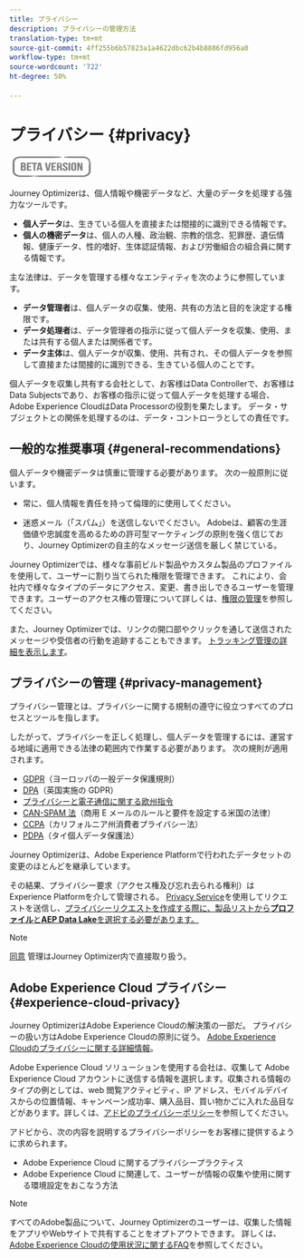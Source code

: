 ```yaml
---
title: プライバシー
description: プライバシーの管理方法
translation-type: tm+mt
source-git-commit: 4ff255b6b57823a1a4622dbc62b4b8886fd956a0
workflow-type: tm+mt
source-wordcount: '722'
ht-degree: 50%

---
```



# プライバシー {#privacy}

![](assets/do-not-localize/badge.png)

Journey Optimizerは、個人情報や機密データなど、大量のデータを処理する強力なツールです。

* **個人データ**&#x200B;は、生きている個人を直接または間接的に識別できる情報です。
* **個人の機密データ**&#x200B;は、個人の人種、政治観、宗教的信念、犯罪歴、遺伝情報、健康データ、性的嗜好、生体認証情報、および労働組合の組合員に関する情報です。

主な法律は、データを管理する様々なエンティティを次のように参照しています。

* **データ管理者**&#x200B;は、個人データの収集、使用、共有の方法と目的を決定する権限です。
* **データ処理者**&#x200B;は、データ管理者の指示に従って個人データを収集、使用、または共有する個人または関係者です。
* **データ主体**&#x200B;は、個人データが収集、使用、共有され、その個人データを参照して直接または間接的に識別できる、生きている個人のことです。

個人データを収集し共有する会社として、お客様はData Controllerで、お客様はData Subjectsであり、お客様の指示に従って個人データを処理する場合、Adobe Experience CloudはData Processorの役割を果たします。 データ・サブジェクトとの関係を処理するのは、データ・コントローラとしての責任です。

## 一般的な推奨事項 {#general-recommendations}

個人データや機密データは慎重に管理する必要があります。 次の一般原則に従います。

* 常に、個人情報を責任を持って倫理的に使用してください。

* 迷惑メール（「スパム」）を送信しないでください。 Adobeは、顧客の生涯価値や忠誠度を高めるための許可型マーケティングの原則を強く信じており、Journey Optimizerの自主的なメッセージ送信を厳しく禁じている。

Journey Optimizerでは、様々な事前ビルド製品やカスタム製品のプロファイルを使用して、ユーザーに割り当てられた権限を管理できます。 これにより、会社内で様々なタイプのデータにアクセス、変更、書き出しできるユーザーを管理できます。ユーザーのアクセス権の管理について詳しくは、[権限の管理](permissions.md)を参照してください。

また、Journey Optimizerでは、リンクの開口部やクリックを通して送信されたメッセージや受信者の行動を追跡することもできます。 [トラッキング管理の詳細を表示します](message-tracking.md)。

## プライバシーの管理 {#privacy-management}

プライバシー管理とは、プライバシーに関する規制の遵守に役立つすべてのプロセスとツールを指します。

したがって、プライバシーを正しく処理し、個人データを管理するには、運営する地域に適用できる法律の範囲内で作業する必要があります。 次の規則が適用されます。

* [GDPR](https://ec.europa.eu/info/law/law-topic/data-protection/reform/what-does-general-data-protection-regulation-gdpr-govern_en)（ヨーロッパの一般データ保護規則）
* [DPA](https://www.gov.uk/data-protection)（英国実施の GDPR）
* [プライバシーと電子通信に関する欧州指令](https://eur-lex.europa.eu/legal-content/EN/TXT/?uri=CELEX:02002L0058-20091219)
* [CAN-SPAM 法](https://www.ftc.gov/tips-advice/business-center/guidance/can-spam-act-compliance-guide-business)（商用 E メールのルールと要件を設定する米国の法律）
* [CCPA](https://leginfo.legislature.ca.gov/faces/codes_displayText.xhtml?lawCode=CIV&amp;division=3.&amp;title=1.81.5.&amp;part=4.&amp;chapter=&amp;article=)（カリフォルニア州消費者プライバシー法）
* [PDPA](https://secureprivacy.ai/thailand-pdpa-summary-what-businesses-need-to-know/)（タイ個人データ保護法）

Journey Optimizerは、Adobe Experience Platformで行われたデータセットの変更のほとんどを継承しています。

その結果、プライバシー要求（アクセス権及び忘れ去られる権利）はExperience Platformを介して管理される。 [Privacy Service](https://experienceleague.adobe.com/docs/experience-platform/privacy/home.html?lang=ja-JP)を使用してリクエストを送信し、[プライバシーリクエストを作成する際に、製品リストから&#x200B;**プロファイル**&#x200B;と&#x200B;**AEP Data Lake**&#x200B;を選択する必要があります。<!--Learn more in the [Privacy Service documentation](https://docs.adobe.com/content/help/en/experience-platform/privacy/home.html).-->](https://experienceleague.adobe.com/docs/experience-platform/privacy/ui/user-guide.html?lang=en#request-builder)

>[!NOTE]
>
>[同意](../../help/using/consent.md) 管理はJourney Optimizer内で直接取り扱う。

## Adobe Experience Cloud プライバシー {#experience-cloud-privacy}

Journey OptimizerはAdobe Experience Cloudの解決策の一部だ。 プライバシーの扱い方はAdobe Experience Cloudの原則に従う。 [Adobe Experience Cloudのプライバシーに関する詳細情報](https://www.adobe.com/jp/privacy/experience-cloud.html)。

Adobe Experience Cloud ソリューションを使用する会社は、収集して Adobe Experience Cloud アカウントに送信する情報を選択します。収集される情報のタイプの例としては、web 閲覧アクティビティ、IP アドレス、モバイルデバイスからの位置情報、キャンペーン成功率、購入品目、買い物かごに入れた品目などがあります。詳しくは、[アドビのプライバシーポリシー](https://www.adobe.com/jp/privacy/policy.html)を参照してください。

アドビから、次の内容を説明するプライバシーポリシーをお客様に提供するように求められます。

* Adobe Experience Cloud に関するプライバシープラクティス
* Adobe Experience Cloud に関連して、ユーザーが情報の収集や使用に関する環境設定をおこなう方法

>[!NOTE]
>
>すべてのAdobe製品について、Journey Optimizerのユーザーは、収集した情報をアプリやWebサイトで共有することをオプトアウトできます。 詳しくは、[Adobe Experience Cloudの使用状況に関するFAQ](https://www.adobe.com/jp/privacy/experience-cloud-usage-info-faq.html)を参照してください。

<!--Because Journey Optimizer integrates with Adobe Experience Platform, where audiences are transferred from one system to another, you need to pay extra care to personal data protection.-->
